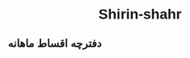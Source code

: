 # Shirin-shahr
<!DOCTYPE html>
<html lang="fa">
<head>
<meta charset="UTF-8" />
<title>دفترچه اقساط</title>
<style>
  body { font-family: Tahoma, sans-serif; direction: rtl; padding: 20px; }
  table { border-collapse: collapse; width: 100%; margin-top: 20px; }
  th, td { border: 1px solid #333; padding: 8px; text-align: center; }
  th { background-color: #f2f2f2; }
  h2 { text-align: center; }
</style>
</head>
<body>
<h2>دفترچه اقساط ماهانه</h2>
<div id="installment-table"></div>

<script>
  // داده‌های نمونه
  const downPayment = 200000; // پیش پرداخت
  const monthlyInstallment = 100000; // مبلغ قسط ماهانه
  const installmentsCount = 8; // تعداد اقساط
  const payments = [150000, 250000, 100000]; // مبالغ واریزی به ترتیب

  // محاسبه وضعیت پرداخت اقساط
  let remainingPayment = payments.reduce((a,b) => a + b, 0);
  let rows = '';
  for(let i = 1; i <= installmentsCount; i++) {
    let status = 'پرداخت نشده';
    let paidAmount = 0;
    if(remainingPayment >= monthlyInstallment) {
      status = 'پرداخت شده';
      paidAmount = monthlyInstallment;
      remainingPayment -= monthlyInstallment;
    } else if(remainingPayment > 0) {
      status = `نیمه پرداخت (${remainingPayment.toLocaleString()} تومان)`;
      paidAmount = remainingPayment;
      remainingPayment = 0;
    }
    rows += `<tr>
      <td>${i}</td>
      <td>${monthlyInstallment.toLocaleString()}</td>
      <td>تاریخ شمسی</td>
      <td>${paidAmount.toLocaleString()}</td>
      <td>${status}</td>
    </tr>`;
  }

  // ساخت جدول HTML
  const tableHTML = `
    <p>پیش پرداخت: ${downPayment.toLocaleString()} تومان</p>
    <table>
      <thead>
        <tr>
          <th>شماره قسط</th>
          <th>مبلغ قسط</th>
          <th>تاریخ پرداخت</th>
          <th>مبلغ واریزی</th>
          <th>وضعیت پرداخت</th>
        </tr>
      </thead>
      <tbody>
        ${rows}
      </tbody>
    </table>
  `;

  document.getElementById('installment-table').innerHTML = tableHTML;
</script>
</body>
</html>

